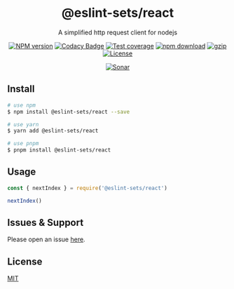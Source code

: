 <div style="text-align: center;" align="center">

# @eslint-sets/react

A simplified http request client for nodejs

[![NPM version][npm-image]][npm-url]
[![Codacy Badge][codacy-image]][codacy-url]
[![Test coverage][codecov-image]][codecov-url]
[![npm download][download-image]][download-url]
[![gzip][gzip-image]][gzip-url]
[![License][license-image]][license-url]

[![Sonar][sonar-image]][sonar-url]

</div>

## Install

```bash
# use npm
$ npm install @eslint-sets/react --save

# use yarn
$ yarn add @eslint-sets/react

# use pnpm
$ pnpm install @eslint-sets/react
```

## Usage

```js
const { nextIndex } = require('@eslint-sets/react')

nextIndex()
```

## Issues & Support

Please open an issue [here](https://github.com/saqqdy/@eslint-sets/react/issues).

## License

[MIT](LICENSE)

[npm-image]: https://img.shields.io/npm/v/@eslint-sets/react.svg?style=flat-square
[npm-url]: https://npmjs.org/package/@eslint-sets/react
[codacy-image]: https://app.codacy.com/project/badge/Grade/f70d4880e4ad4f40aa970eb9ee9d0696
[codacy-url]: https://www.codacy.com/gh/saqqdy/@eslint-sets/react/dashboard?utm_source=github.com&utm_medium=referral&utm_content=saqqdy/@eslint-sets/react&utm_campaign=Badge_Grade
[codecov-image]: https://img.shields.io/codecov/c/github/saqqdy/@eslint-sets/react.svg?style=flat-square
[codecov-url]: https://codecov.io/github/saqqdy/@eslint-sets/react?branch=main
[download-image]: https://img.shields.io/npm/dm/@eslint-sets/react.svg?style=flat-square
[download-url]: https://npmjs.org/package/@eslint-sets/react
[gzip-image]: http://img.badgesize.io/https://unpkg.com/@eslint-sets/react/index.cjs?compression=gzip&label=gzip%20size:%20JS
[gzip-url]: http://img.badgesize.io/https://unpkg.com/@eslint-sets/react/index.cjs?compression=gzip&label=gzip%20size:%20JS
[license-image]: https://img.shields.io/badge/License-MIT-blue.svg
[license-url]: LICENSE
[sonar-image]: https://sonarcloud.io/api/project_badges/quality_gate?project=saqqdy_@eslint-sets/react
[sonar-url]: https://sonarcloud.io/dashboard?id=saqqdy_@eslint-sets/react
